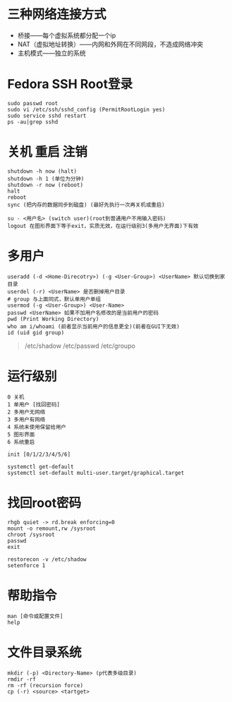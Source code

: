 # 三种网络连接方式
* 桥接——每个虚拟系统都分配一个ip
* NAT（虚拟地址转换）——内网和外网在不同网段，不造成网络冲突
* 主机模式——独立的系统
# Fedora SSH Root登录
```
sudo passwd root
sudo vi /etc/ssh/sshd_config (PermitRootLogin yes)
sudo service sshd restart
ps -au|grep sshd
```
# 关机 重启 注销
```
shutdown -h now (halt)
shutdown -h 1 (单位为分钟)
shutdown -r now (reboot)
halt
reboot
sync (把内存的数据同步到磁盘) (最好先执行一次再关机或重启)

su - <用户名> (switch user)(root到普通用户不用输入密码)
logout 在图形界面下等于exit，实质无效，在运行级别3(多用户无界面)下有效
```
# 多用户
```
useradd (-d <Home-Direcotry>) (-g <User-Group>) <UserName> 默认切换到家目录
userdel (-r) <UserName> 是否删掉用户目录
# group 与上面同式，默认单用户单组
usermod (-g <User-Group>) <User-Name>
passwd <UserName> 如果不加用户名修改的是当前用户的密码
pwd (Print Working Directory)
who am i/whoami (前者显示当前用户的信息更全)(前者在GUI下无效)
id (uid gid group)
```
> /etc/shadow    /etc/passwd /etc/groupo

# 运行级别
```
0 关机
1 单用户 [找回密码]
2 多用户无网络
3 多用户有网络
4 系统未使用保留给用户
5 图形界面
6 系统重启

init [0/1/2/3/4/5/6]

systemctl get-default
systemctl set-default multi-user.target/graphical.target
```
# 找回root密码
```
rhgb quiet -> rd.break enforcing=0
mount -o remount,rw /sysroot
chroot /sysroot
passwd
exit

restorecon -v /etc/shadow
setenforce 1
```
# 帮助指令
```
man [命令或配置文件]
help 
```
# 文件目录系统
```
mkdir (-p) <Directory-Name> (p代表多级目录)
rmdir -rf
rm -rf (recursion force)
cp (-r) <source> <tartget>
```
